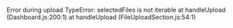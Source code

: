 Error during upload TypeError: selectedFiles is not iterable
    at handleUpload (Dashboard.js:200:1)
    at handleUpload (FileUploadSection.js:54:1)
